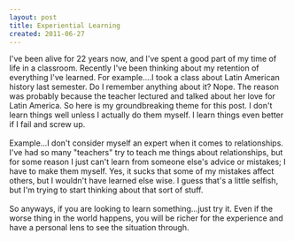 ```yaml
---
layout: post
title: Experiential Learning
created: 2011-06-27
---
```

<p>I&#39;ve been alive for 22 years now, and I&#39;ve spent a good part of my time of life in a classroom. Recently I&#39;ve been thinking about my retention of everything I&#39;ve learned. For example....I took a class about Latin American history last semester. Do I remember anything about it? Nope. The reason was probably because the teacher lectured and talked about her love for Latin America. So here is my groundbreaking theme for this post. I don&#39;t learn things well unless I actually do them myself. I learn things even better if I fail and screw up.<br />
	<br />
	Example...I don&#39;t consider myself an expert when it comes to relationships. I&#39;ve had so many &quot;teachers&quot; try to teach me things about relationships, but for some reason I just can&#39;t learn from someone else&#39;s advice or mistakes; I have to make them myself. Yes, it sucks that some of my mistakes affect others, but I wouldn&#39;t have learned else wise. I guess that&#39;s a little selfish, but I&#39;m trying to start thinking about that sort of stuff.<br />
	<br />
	So anyways, if you are looking to learn something...just try it. Even if the worse thing in the world happens, you will be richer for the experience and have a personal lens to see the situation through.</p>
